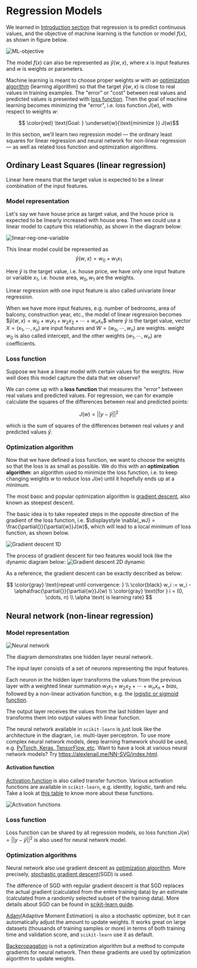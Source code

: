 # Regression Models

We learned in [Introduction section](1-intro.md) that regression is to predict continuous values, and the objective of machine learning is the function or model $f(x)$, as shown in figure below.

![ML-objective](image/1.1-ML-objective.png)

The model $f(x)$ can also be represented as $\hat{y}(w, x)$, where $x$ is input features and $w$ is weights or parameters.

Machine learning is meant to choose proper weights $w$ with an [optimization algorithm](https://en.wikipedia.org/wiki/Mathematical_optimization) (learning algorithm) so that the target $\hat{y}(w, x)$ is close to real values in training examples. The "error" or "cost" between real values and predicted values is presented with [loss function](https://en.wikipedia.org/wiki/Loss_function). Then the goal of machine learning becomes minimizing the "error", i.e. loss function $J(w)$, with respect to weights $w$:

$$ \color{red} \text{Goal:  } \underset{w}{\text{minimize }} J(w)$$

In this section, we'll learn two regression model — the ordinary least squares for linear regression and neural network for non-linear regression — as well as related loss function and optimization algorithms.


## Ordinary Least Squares (linear regression)

Linear here means that the target value is expected to be a linear combination of the input features.

### Model representation

Let's say we have house price as target value, and the house price is expected to be linearly increased with house area. Then we could use a linear model to capture this relationship, as shown in the diagram below:

![linear-reg-one-variable](image/linear_reg_one_variable.png)

This linear model could be represented as
$$\hat{y}(w,x) = w_0 + w_1x_1$$

Here $\hat{y}$ is the target value, i.e. house price,  we have only one input feature or variable $x_1$, i.e. house area, $w_0, w_1$ are the weights.

Linear regression with one input feature is also called univariate linear regression.

When we have more input features, e.g. number of bedrooms, area of balcony, construction year, etc., the model of linear regression becomes
$$\hat{y}(w,x) = w_0 + w_1x_1 + w_2x_2 + \cdots + w_nx_n \$$
where $\hat{y}$ is the target value, vector $X = (x_1, \cdots, x_n)$ are input features and $W = (w_0, \cdots, w_n)$ are weights. weight $w_0$ is also called intercept, and the other weights $(w_1, \cdots, w_n)$ are coefficients.


### Loss function

Suppose we have a linear model with certain values for the weights. How well does this model capture the data that we observe?

We can come up with a **loss function** that measures the "error" between real values and predicted values. For regression, we can for example calculate the squares of the differences between real and predicted points:

$$ J(w) = ||y - \hat{y}||^2 $$

which is the sum of squares of the differences between real values $y$ and predicted values $\hat{y}$.

### Optimization algorithm

Now that we have defined a loss function, we want to choose the weights so that the loss is as small as possible. We do this with an **optimization algorithm**: an algorithm used to minimize the loss function, i.e. to keep changing weights $w$ to reduce loss $J(w)$ until it hopefully ends up at a minimum.

The most basic and popular optimization algorithm is [gradient descent](https://en.wikipedia.org/wiki/Gradient_descent), also known as steepest descent.

The basic idea is to take repeated steps in the opposite direction of the gradient of the loss function, i.e. $\displaystyle \nabla{_wJ} = \frac{\partial{}}{\partial{w}}J(w)$, which will lead to a local minimum of loss function, as shown below.

![Gradient descent 1D](image/Gradient-descent.png)
<!-- Figure Gradient-descent.png from https://imaddabbura.github.io/img/gradient-descent-algorithms/gradients.PNG -->

The process of gradient descent for two features would look like the dynamic diagram below:
![Gradient descent 2D dynamic](image/Gradient_descent_dynamic.gif)
<!-- Figure Gradient_descent_dynamic.gif from https://blog.paperspace.com/intro-to-optimization-in-deep-learning-gradient-descent/ -->

 As a reference, the gradient descent can be exactly described as below:

$$ \color{gray} \text{repeat until convergence: } \\
     \color{black} w_i := w_i - \alpha\frac{\partial{}}{\partial{w}}J(w) \\
    \color{gray}
    \text{for } i = (0, \cdots, n) \\
    \alpha \text{ is learning rate}
$$


## Neural network (non-linear regression)

### Model representation

![Neural network](image/Neural_network.png)

The diagram demonstrates one hidden layer neural network.

<!-- Text from https://scikit-learn.org/stable/modules/neural_networks_supervised.html#multi-layer-perceptron -->
The input layer consists of a set of neurons representing the input features.

 Each neuron in the hidden layer transforms the values from the previous layer with a weighted linear summation $w_1x_1 + w_2x_2 + \cdots + w_nx_n + bias$, followed by a non-linear activation function, e.g. the [logistic or sigmoid function](https://en.wikipedia.org/wiki/Sigmoid_function).

 The output layer receives the values from the last hidden layer and transforms them into output values with linear function.

The neural network available in `scikit-learn` is just look like the architecture in the diagram, i.e. multi-layer perceptron. To use more complex neural network models, deep learning framework should be used, e.g. [PyTorch, Keras, TensorFlow, etc](https://en.wikipedia.org/wiki/Comparison_of_deep_learning_software). Want to have a look at various neural network models? Try https://alexlenail.me/NN-SVG/index.html.

#### Activation function
[Activation function](https://en.wikipedia.org/wiki/Activation_function) is also called transfer function. Various activation functions are available in `scikit-learn`, e.g. identity, logistic, tanh and relu. Take a look at [this table](https://en.wikipedia.org/wiki/Activation_function#Table_of_activation_functions) to know more about these functions.

![Activation functions](image/Activation_functions.png)
<!-- Table is from https://en.wikipedia.org/wiki/Activation_function#Table_of_activation_functions -->


### Loss function
Loss function can be shared by all regression models, so loss function $J(w) = ||y - \hat{y}||^2$ is also used for neural network model.

### Optimization algorithms

 Neural network also use gradient descent as [optimization algorithm](https://scikit-learn.org/stable/modules/neural_networks_supervised.html#algorithms). More precisely, [stochastic gradient descent](https://en.wikipedia.org/wiki/Stochastic_gradient_descent)(SGD) is used.

 The difference of SGD with regular gradient descent is that SGD replaces the actual gradient (calculated from the entire training data) by an estimate (calculated from a randomly selected subset of the training data). More details about SGD can be found in [scikit-learn guide](https://scikit-learn.org/stable/modules/sgd.html).


[Adam](https://en.wikipedia.org/wiki/Stochastic_gradient_descent#Adam)(Adaptive Moment Estimation) is also a stochastic optimizer, but it can automatically adjust the amount to update weights. It works great on large datasets (thousands of training samples or more) in terms of both training time and validation score, and `scikit-learn` use it as default.

[Backpropagation](https://en.wikipedia.org/wiki/Backpropagation) is not a optimization algorithm but a method to compute gradients for neural network. Then these gradients are used by optimization algorithm to update weights.
